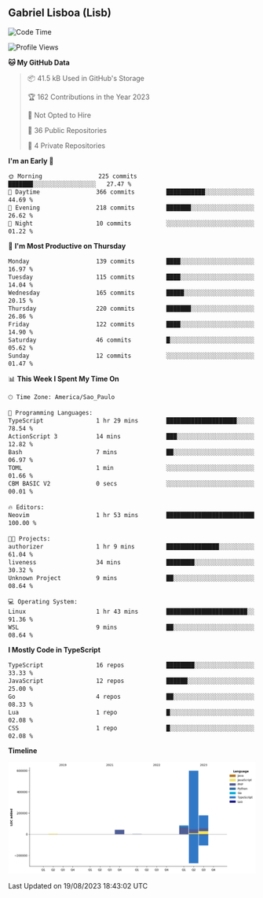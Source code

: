 ## Gabriel Lisboa (Lisb)

<!--START_SECTION:waka-->
![Code Time](http://img.shields.io/badge/Code%20Time-134%20hrs%2017%20mins-blue)

![Profile Views](http://img.shields.io/badge/Profile%20Views-4-blue)

**🐱 My GitHub Data** 

> 📦 41.5 kB Used in GitHub's Storage 
 > 
> 🏆 162 Contributions in the Year 2023
 > 
> 🚫 Not Opted to Hire
 > 
> 📜 36 Public Repositories 
 > 
> 🔑 4 Private Repositories 
 > 
**I'm an Early 🐤** 

```text
🌞 Morning                225 commits         ███████░░░░░░░░░░░░░░░░░░   27.47 % 
🌆 Daytime                366 commits         ███████████░░░░░░░░░░░░░░   44.69 % 
🌃 Evening                218 commits         ███████░░░░░░░░░░░░░░░░░░   26.62 % 
🌙 Night                  10 commits          ░░░░░░░░░░░░░░░░░░░░░░░░░   01.22 % 
```
📅 **I'm Most Productive on Thursday** 

```text
Monday                   139 commits         ████░░░░░░░░░░░░░░░░░░░░░   16.97 % 
Tuesday                  115 commits         ████░░░░░░░░░░░░░░░░░░░░░   14.04 % 
Wednesday                165 commits         █████░░░░░░░░░░░░░░░░░░░░   20.15 % 
Thursday                 220 commits         ███████░░░░░░░░░░░░░░░░░░   26.86 % 
Friday                   122 commits         ████░░░░░░░░░░░░░░░░░░░░░   14.90 % 
Saturday                 46 commits          █░░░░░░░░░░░░░░░░░░░░░░░░   05.62 % 
Sunday                   12 commits          ░░░░░░░░░░░░░░░░░░░░░░░░░   01.47 % 
```


📊 **This Week I Spent My Time On** 

```text
🕑︎ Time Zone: America/Sao_Paulo

💬 Programming Languages: 
TypeScript               1 hr 29 mins        ████████████████████░░░░░   78.54 % 
ActionScript 3           14 mins             ███░░░░░░░░░░░░░░░░░░░░░░   12.82 % 
Bash                     7 mins              ██░░░░░░░░░░░░░░░░░░░░░░░   06.97 % 
TOML                     1 min               ░░░░░░░░░░░░░░░░░░░░░░░░░   01.66 % 
CBM BASIC V2             0 secs              ░░░░░░░░░░░░░░░░░░░░░░░░░   00.01 % 

🔥 Editors: 
Neovim                   1 hr 53 mins        █████████████████████████   100.00 % 

🐱‍💻 Projects: 
authorizer               1 hr 9 mins         ███████████████░░░░░░░░░░   61.04 % 
liveness                 34 mins             ████████░░░░░░░░░░░░░░░░░   30.32 % 
Unknown Project          9 mins              ██░░░░░░░░░░░░░░░░░░░░░░░   08.64 % 

💻 Operating System: 
Linux                    1 hr 43 mins        ███████████████████████░░   91.36 % 
WSL                      9 mins              ██░░░░░░░░░░░░░░░░░░░░░░░   08.64 % 
```

**I Mostly Code in TypeScript** 

```text
TypeScript               16 repos            ████████░░░░░░░░░░░░░░░░░   33.33 % 
JavaScript               12 repos            ██████░░░░░░░░░░░░░░░░░░░   25.00 % 
Go                       4 repos             ██░░░░░░░░░░░░░░░░░░░░░░░   08.33 % 
Lua                      1 repo              █░░░░░░░░░░░░░░░░░░░░░░░░   02.08 % 
CSS                      1 repo              █░░░░░░░░░░░░░░░░░░░░░░░░   02.08 % 
```



**Timeline**

![Lines of Code chart](https://raw.githubusercontent.com/tenlisboa/tenlisboa/main/assets/bar_graph.png)


 Last Updated on 19/08/2023 18:43:02 UTC
<!--END_SECTION:waka-->
